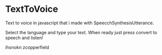 # TextToVoice
 Text to voice in javascript that i made with SpeecchSynthesisUtterance. 
 
 Select the language and type your text. When ready just press convert to speech and listen!
 
 ihsnokn zcopperfield
